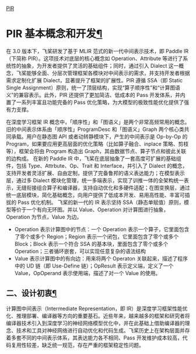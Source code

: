 [PIR](https://www.paddlepaddle.org.cn/documentation/docs/zh/guides/paddle_v3_features/paddle_ir_cn.html)


# PIR 基本概念和开发[¶](https://www.paddlepaddle.org.cn/documentation/docs/zh/guides/paddle_v3_features/paddle_ir_cn.html#pir "永久链接至标题")

在 3.0 版本下，飞桨研发了基于 MLIR 范式的新一代中间表示技术，即 Paddle IR（下简称 PIR）。这项技术对底层的核心概念如 Operation、Attribute 等进行了系统性的抽象，为开发者提供了灵活的基础组件；同时，通过引入 Dialect 这一概念，飞桨能够全面、分层次管理框架各模块对中间表示的需求，并支持开发者根据需求定制化扩展 Dialect，显著提升了框架的扩展性。PIR 遵循 SSA（即 Static Single Assignment）原则，统一了顶层结构，实现“算子顺序性”和“计算图语义”的兼容表示。此外，PIR 还提供了更加简洁、低成本的 Pass 开发体系，并内置了一系列丰富且功能完备的 Pass 优化策略，为大模型的极致性能优化提供了强有力支撑。


在深度学习框架 IR 概念中，「顺序性」和「图语义」是两个非常高频常用的概念。旧的中间表示体系由「顺序性」ProgramDesc 和「图语义」Graph 两个核心类共同承载。用户在静态图 API 或者动转静模块下，产生的中间表示是 Op-by-Op 的 Program，如果要应用更高层面的优化策略（比如算子融合、inplace 策略、剪枝等），框架会将由 Program 构造出 Graph，其由数据节点、算子节点和彼此关联的边构成。 在新的 Paddle IR 中，飞桨在底层抽象了一套高度可扩展的基础组件，包括 Type、Attrbute、Op、Trait 和 Interface，并引入了 Dialect 的概念，支持开发者灵活扩展、自由定制，提供了完备鲁邦的语义表达能力；在模型表示层，通过多 Dialect 模块化管理，统一多端表示，实现了训推一体的全架构统一表示，无缝衔接组合算子和编译器，支持自动优化和多硬件适配；在图变换层，通过统一底层模块，简化基础概念，向用户提供了低成本开发、易用高性能、丰富可插拔的 Pass 优化机制。 飞桨的新一代的 IR 表示坚持 SSA（静态单赋值）原则，模型等价于一个有向无环图。并以 Value、Operation 对计算图进行抽象， Operation 为节点，Value 为边。

* Operation 表示计算图中的节点：一个 Operation 表示一个算子，它里面包含了零个或多个 Region；Region 表示一个闭包，它里面包含了零个或多个 Block；Block 表示一个符合 SSA 的基本块，里面包含了零个或多个 Operation；三者循环嵌套，可以实现任意复杂的语法结构
* Value 表示计算图中的有向边：用来将两个 Operaton 关联起来，描述了程序中的 UD 链（即 Use-Define 链）；OpResult 表示定义端，定义了一个 Value，OpOperand 表示使用端，描述了对一个 Value 的使用。

## 二、设计初衷[¶](https://www.paddlepaddle.org.cn/documentation/docs/zh/guides/paddle_v3_features/paddle_ir_cn.html#ershejichuzhong "永久链接至标题")

计算图中间表示（Intermediate Representation，即 IR）是深度学习框架性能优化、推理部署、编译器等方向的重要基石。近些年来，越来越多的框架和研究者将编译器技术引入到深度学习的神经网络模型优化中，并在此基础上借助编译器的理念、技术和工具对神经网络进行自动优化和代码生成。飞桨历史上在架构层面并存着多套不同的中间表示体系，其表达能力各不相同、Pass 开发维护成本较高，代码复用性较差，缺乏统一规范，存在严重的框架稳定性问题。
